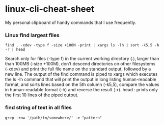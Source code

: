 # linux-cli-cheat-sheet
My personal clipboard of handy commands that I use frequently.

### Linux find largest files
`find . -xdev -type f -size +100M -print | xargs ls -lh | sort -k5,5 -h -r | head`

Search only for files (-type f) in the current working directory (.), larger than than 100MB (-size +100M), don’t descend directories on other filesystems (-xdev) and print the full file name on the standard output, followed by a new line. The output of the find command is piped to xargs which executes the ls -lh command that will print the output in long listing human-readable format, and sorts lines based on the 5th column (-k5,5), compare the values in human-readable format (-h) and reverse the result (-r).
head : prints only the first 10 lines of the piped output.

### find string of text in all files
`grep -rnw '/path/to/somewhere/' -e "pattern"`
